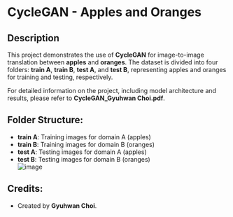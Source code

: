 # CycleGAN - Apples and Oranges

## Description
This project demonstrates the use of **CycleGAN** for image-to-image translation between **apples** and **oranges**. The dataset is divided into four folders: **train A**, **train B**, **test A**, and **test B**, representing apples and oranges for training and testing, respectively.

For detailed information on the project, including model architecture and results, please refer to **CycleGAN_Gyuhwan Choi.pdf**.

## Folder Structure:
- **train A**: Training images for domain A (apples)
- **train B**: Training images for domain B (oranges)
- **test A**: Testing images for domain A (apples)
- **test B**: Testing images for domain B (oranges)  
![image](https://github.com/user-attachments/assets/14723c69-7e4c-4fd4-8787-5a0d5d951907)

## Credits:
- Created by **Gyuhwan Choi**.
